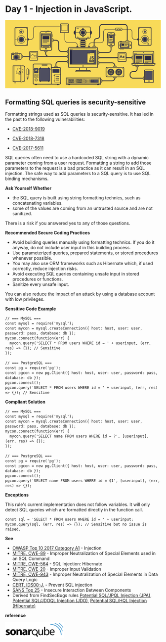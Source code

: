 # Day 1 - Injection in JavaScript.

![JavaScript](/images/JS.gif)

## Formatting SQL queries is security-sensitive

Formatting strings used as SQL queries is security-sensitive. It has led in the past to the following vulnerabilities:

* [CVE-2018-9019](http://cve.mitre.org/cgi-bin/cvename.cgi?name=CVE-2018-9019)

* [CVE-2018-7318](http://cve.mitre.org/cgi-bin/cvename.cgi?name=CVE-2018-7318)

* [CVE-2017-5611](http://cve.mitre.org/cgi-bin/cvename.cgi?name=CVE-2017-5611)

SQL queries often need to use a hardcoded SQL string with a dynamic parameter coming from a user request. Formatting a string to add those parameters to the request is a bad practice as it can result in an SQL injection. The safe way to add parameters to a SQL query is to use SQL binding mechanisms.

**Ask Yourself Whether**

* the SQL query is built using string formatting technics, such as concatenating variables.
* some of the values are coming from an untrusted source and are not sanitized.

There is a risk if you answered yes to any of those questions.

**Recommended Secure Coding Practices**

* Avoid building queries manually using formatting technics. If you do it anyway, do not include user input in this building process.
* Use parameterized queries, prepared statements, or stored procedures whenever possible.
* You may also use ORM frameworks such as Hibernate which, if used correctly, reduce injection risks.
* Avoid executing SQL queries containing unsafe input in stored procedures or functions.
* Sanitize every unsafe input.

You can also reduce the impact of an attack by using a database account with low privileges.

**Sensitive Code Example**
```
// === MySQL ===
const mysql = require('mysql');
const mycon = mysql.createConnection({ host: host, user: user, password: pass, database: db });
mycon.connect(function(err) {
  mycon.query('SELECT * FROM users WHERE id = ' + userinput, (err, res) => {}); // Sensitive
});

// === PostgreSQL ===
const pg = require('pg');
const pgcon = new pg.Client({ host: host, user: user, password: pass, database: db });
pgcon.connect();
pgcon.query('SELECT * FROM users WHERE id = ' + userinput, (err, res) => {}); // Sensitive
```

**Compliant Solution**
```
// === MySQL ===
const mysql = require('mysql');
const mycon = mysql.createConnection({ host: host, user: user, password: pass, database: db });
mycon.connect(function(err) {
  mycon.query('SELECT name FROM users WHERE id = ?', [userinput], (err, res) => {});
});

// === PostgreSQL ===
const pg = require('pg');
const pgcon = new pg.Client({ host: host, user: user, password: pass, database: db });
pgcon.connect();
pgcon.query('SELECT name FROM users WHERE id = $1', [userinput], (err, res) => {});
```
**Exceptions**

This rule's current implementation does not follow variables. It will only detect SQL queries which are formatted directly in the function call.
```
const sql = 'SELECT * FROM users WHERE id = ' + userinput;
mycon.query(sql, (err, res) => {}); // Sensitive but no issue is raised.
```

**See**
* [OWASP Top 10 2017 Category A1](https://www.owasp.org/index.php/Top_10-2017_A1-Injection) - Injection
* [MITRE, CWE-89](http://cwe.mitre.org/data/definitions/89) - Improper Neutralization of Special Elements used in an SQL Command
* [MITRE, CWE-564](http://cwe.mitre.org/data/definitions/564.html) - SQL Injection: Hibernate
* [MITRE, CWE-20](http://cwe.mitre.org/data/definitions/20.html) - Improper Input Validation
* [MITRE, CWE-943](http://cwe.mitre.org/data/definitions/943.html) - Improper Neutralization of Special Elements in Data Query Logic
* [CERT, IDS00-J.](https://wiki.sei.cmu.edu/confluence/x/ITdGBQ) - Prevent SQL injection
* [SANS Top 25](https://www.sans.org/top25-software-errors/#cat1) - Insecure Interaction Between Components
* Derived from FindSecBugs rules [Potential SQL/JPQL Injection (JPA)](http://h3xstream.github.io/find-sec-bugs/bugs.htm#SQL_INJECTION_JPA), [Potential SQL/JDOQL Injection (JDO)](http://h3xstream.github.io/find-sec-bugs/bugs.htm#SQL_INJECTION_JDO), [Potential SQL/HQL Injection (Hibernate)](http://h3xstream.github.io/find-sec-bugs/bugs.htm#SQL_INJECTION_HIBERNATE)

**reference**

[<img src="/images/sonarqube.svg" alt="SonarQube" height="50">](https://rules.sonarsource.com/javascript/RSPEC-2077)
